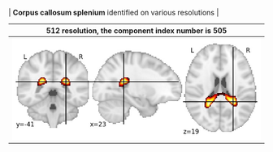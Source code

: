 


| **Corpus callosum splenium** identified on various resolutions |

| 512 resolution, the component index number is 505|  
|:---:|  
| ![Component 512](../512/final/505.jpg "From component 512: Corpus callosum splenium") |